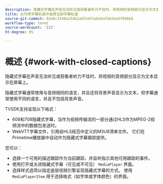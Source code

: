 ```yaml
---
description: 隐藏式字幕在声音无法听见或观看者听力不佳时，将视频的音频部分显示为文本显示在屏幕上。
title: 从可用字幕轨道中选择当前字幕轨道
source-git-commit: 02ebc3548a254b2a6554f1ab34afbb3ea5f09bb8
workflow-type: tm+mt
source-wordcount: '212'
ht-degree: 0%

---
```


# 概述 {#work-with-closed-captions}

隐藏式字幕在声音无法听见或观看者听力不佳时，将视频的音频部分显示为文本显示在屏幕上。

隐藏式字幕通常使用与音频相同的语言，并且还将背景声音显示为文本，但字幕通常使用不同的语言，并且不包括背景声音。

TVSDK支持呈现以下格式：

* 608和708隐藏式字幕，当作为视频传输流的一部分通过HLS作为MPEG-2视频流中的数据包发送时。
* WebVTT字幕文件，引用自HLS规范中定义的M3U8清单文件。 它们在Primetime播放器中自动作为隐藏式字幕跟踪提供。

您可以：

* 选择一个可用的描述跟踪作为当前跟踪，并监听指示其他可用跟踪的事件。
* 使用打开或关闭隐藏式字幕（可见或不可见） `MediaPlayer` 界面。
* 选择样式选项以指定底层视频引擎呈现隐藏式字幕的方式。 使用 `MediaPlayerItem` 用于选择格式（如字体或字体颜色）的界面。
